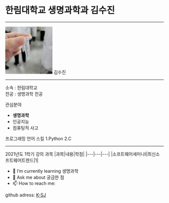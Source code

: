 # 한림대학교 생명과학과 김수진
---
<img src=20210427_171640.jpg height=150 width=150>
김수진

---

소속 : 한림대학교   
전공 : 생명과학 전공

관심분야   
* **생명과학**
* 인공지능
* 컴퓨팅적 사고

프로그래밍 언어 스킬
1.Python
2.C

------------------

2021년도 1학기 강의 과목
|과목|내용|학점|
|---|---|---|
|소프트웨어세미나I|최신소프트웨어트렌드|1|



- 🌱 I’m currently learning 생명과학
- 💬 Ask me about 궁금한 점
- 📫 How to reach me: 


github adress: [K-SJ][github]

[github]:http://github.com/lifesciencesj
